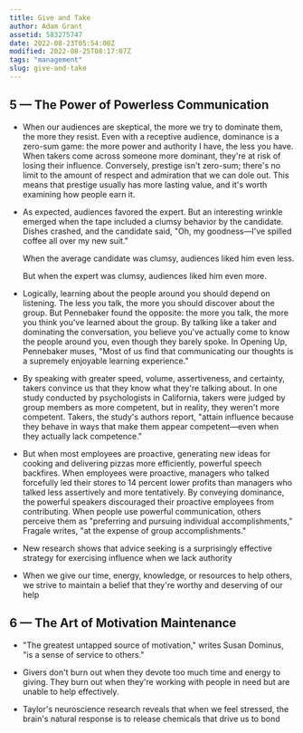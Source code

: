 ```yaml
---
title: Give and Take
author: Adam Grant
assetid: 583275747
date: 2022-08-23T05:54:00Z
modified: 2022-08-25T08:17:07Z
tags: "management"
slug: give-and-take
---
```


## 5 — The Power of Powerless Communication

*  When our audiences are skeptical, the more we try to dominate them, the more they resist. Even with a receptive audience, dominance is a zero-sum game: the more power and authority I have, the less you have. When takers come across someone more dominant, they're at risk of losing their influence. Conversely, prestige isn't zero-sum; there's no limit to the amount of respect and admiration that we can dole out. This means that prestige usually has more lasting value, and it's worth examining how people earn it.

*  As expected, audiences favored the expert. But an interesting wrinkle emerged when the tape included a clumsy behavior by the candidate. Dishes crashed, and the candidate said, "Oh, my goodness—I've spilled coffee all over my new suit."
   
   When the average candidate was clumsy, audiences liked him even less.
   
   But when the expert was clumsy, audiences liked him even more.

*  Logically, learning about the people around you should depend on listening. The less you talk, the more you should discover about the group. But Pennebaker found the opposite: the more you talk, the more you think you've learned about the group. By talking like a taker and dominating the conversation, you believe you've actually come to know the people around you, even though they barely spoke. In Opening Up, Pennebaker muses, "Most of us find that communicating our thoughts is a supremely enjoyable learning experience."

*  By speaking with greater speed, volume, assertiveness, and certainty, takers convince us that they know what they're talking about. In one study conducted by psychologists in California, takers were judged by group members as more competent, but in reality, they weren't more competent. Takers, the study's authors report, "attain influence because they behave in ways that make them appear competent—even when they actually lack competence."

*  But when most employees are proactive, generating new ideas for cooking and delivering pizzas more efficiently, powerful speech backfires. When employees were proactive, managers who talked forcefully led their stores to 14 percent lower profits than managers who talked less assertively and more tentatively. By conveying dominance, the powerful speakers discouraged their proactive employees from contributing. When people use powerful communication, others perceive them as "preferring and pursuing individual accomplishments," Fragale writes, "at the expense of group accomplishments."

*  New research shows that advice seeking is a surprisingly effective strategy for exercising influence when we lack authority

*  When we give our time, energy, knowledge, or resources to help others, we strive to maintain a belief that they're worthy and deserving of our help

## 6 — The Art of Motivation Maintenance

*  "The greatest untapped source of motivation," writes Susan Dominus, "is a sense of service to others."

*  Givers don't burn out when they devote too much time and energy to giving. They burn out when they're working with people in need but are unable to help effectively.

*  Taylor's neuroscience research reveals that when we feel stressed, the brain's natural response is to release chemicals that drive us to bond

